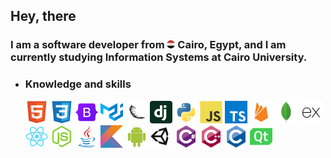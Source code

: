 <h2> Hey, there</h2>

<h3>
    I am a software developer from
        <img alt="Egypt" width="13px" title="Egypt"
        src="./imgs/egypt-logo.png"/>
    <b>Cairo, Egypt</b>, and I am currently studying <span title="Faculty of Computers and Artificial Intelligence">Information Systems at <b>Cairo University</b>.</span>
</h3>

<ul>
<li>
<h3> Knowledge and skills</h3>
<div>
<img width="36px" title="HTML"
    src="./imgs/html5-original.svg"/>
    <img width="36px" title="CSS"
    src="./imgs/css3-original.svg"/>
    <img width="36px" title="Bootstrap"
    src="./imgs/bootstrap-original.svg"/>
        <img width="36px" title="Material UI"
    src="./imgs/mui.svg"/>
    <img width="36px" title="Flask"
    src="./imgs/flask-original.png"/>
    <img width="36px" title="Django"
    src="./imgs/django-plain.svg"/>
    <img width="36px" title="Python"
    src="./imgs/python-original.svg"/>
    <img width="36px" title="Javascript"
    src="./imgs/javascript-original.svg"/>
    <img width="36px" title="Typescript"
    src="./imgs/typescript.svg"/>
    <img width="36px"title="Firebase"
    src="./imgs/firebase-plain.svg"/>
    <img width="36px" title="MongoDB"
    src="./imgs/mongodb-original.svg"/>
    <img width="36px" title="Express.js"
    src="./imgs/express-original.png"/>
    <img width="36px" title="React.js"
    src="./imgs/react-original.svg"/>
    <img width="36px" title="Node.js"
    src="./imgs/nodejs-original.svg"/>
    <img width="36px" title="Java"
    src="./imgs/java-original.svg"/>
    <img width="36px" title="Kotlin"
    src="./imgs/kotlin-original.svg"/>
    <img width="36px" title="Android development"
    src="./imgs/android-plain.svg"/>
    <img width="36px" title="Unity"
    src="./imgs/unity-original.png"/>
    <img width="36px" title="C#"
    src="./imgs/csharp-original.svg"/>
    <img width="36px" title="C++"
    src="./imgs/cplusplus-original.svg"/>
    <img width="36px" title="C"
    src="./imgs/c-original.svg"/>
    <img width="36px" title="Qt"
    src="./imgs/qt.svg"/>
</div>
</li>
</ul>